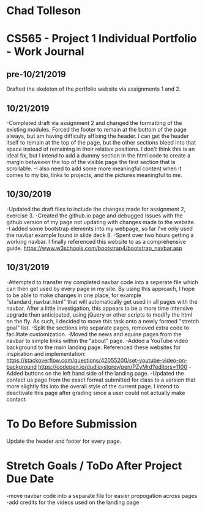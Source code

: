 # Chad Tolleson
# CS565 - Project 1 Individual Portfolio - Work Journal

## pre-10/21/2019
Drafted the skeleton of the portfolio website via assignments 1 and 2.

## 10/21/2019
-Completed draft via assignment 2 and changed the formatting of the existing modules. Forced the footer to remain at the bottom of the page always, but am having difficulty affixing the header. I can get the header itself to remain at the top of the page, but the other sections bleed into that space instead of remaining in their relative positions. I don't think this is an ideal fix, but I intend to add a dummy section in the html code to create a margin betweeen the top of the visible page the first section that is scrollable.
-I also need to add some more meaningful content when it comes to my bio, links to projects, and the pictures meaningful to me. 

## 10/30/2019
-Updated the draft files to include the changes made for assignment 2, exercise 3.
-Created the github.io page and debugged issues with the github version of my page not updating with changes made to the website.
-I added some bootstrap elements into my webpage, so far I've only used the navbar example found in slide deck 8.
-Spent over two hours getting a working navbar. I finally referenced this website to as a comprehensive guide. https://www.w3schools.com/bootstrap4/bootstrap_navbar.asp

## 10/31/2019
-Attempted to transfer my completed navbar code into a seperate file which can then get used by every page in my site. By using this approach, I hope to be able to make changes in one place, for example "standard_navbar.html" that will automatically get used in all pages with the navbar. After a little investigation, this appears to be a more time intensive upgrade than anticipated, using jQuery or other scripts to modify the html on the fly. As such, I decided to move this task onto a newly formed "stretch goal" list.
-Split the sections into separate pages, removed extra code to facilitate customization.
-Moved the news and equine pages from the navbar to simple links within the "about" page.
-Added a YouTube video background to the main landing page. Referenced these websites for inspiration and implementation:
    https://stackoverflow.com/questions/42055200/set-youtube-video-on-background
    https://codepen.io/dudleystorey/pen/PZyMrd?editors=1100
-Added buttons on the left hand side of the landing page.
-Updated the contact us page from the exact format submitted for class to a version that more slightly fits into the overall style of the current page. I intend to deactivate this page after grading since a user could not actually make contact.

# To Do Before Submission
Update the header and footer for every page.

# Stretch Goals / ToDo After Project Due Date
-move navbar code into a separate file for easier propogation across pages
-add credits for the videos used on the landing page